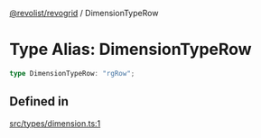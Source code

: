 [@revolist/revogrid](README.md) / DimensionTypeRow

# Type Alias: DimensionTypeRow

```ts
type DimensionTypeRow: "rgRow";
```

## Defined in

[src/types/dimension.ts:1](https://github.com/revolist/revogrid/blob/38c381e080d7e0c5d988f8833cd99eec7cce206d/src/types/dimension.ts#L1)
